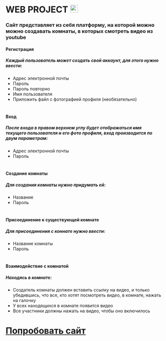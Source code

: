 # WEB PROJECT <image src="/static/img/logopng.png" width=25px>

### Сайт представляет из себя платформу, на которой можно можно создавать комнаты, в которых смотреть видео из youtube
  
#### Регистрация
##### Каждый пользователь может создать свой аккаунт, для этого нужно ввести:
* Адрес электронной почты
* Пароль
* Пароль повторно
* Имя пользователя
* Приложить файл с фотографией профиля (необязательно)
#

#### Вход
##### После входа в правом верхнем углу будет отображаться имя текущего пользователя и его фото профиля, вход производится по двум параметрам:
* Адрес электронной почты
* Пароль
#

####  Создание комнаты
##### Для создания комнаты нужно придумать ей:
* Название
* Пароль
#

#### Присоединение к существующей комнате
##### Для присоединения с коннате нужно ввести:
* Название комнаты
* Пароль
#

#### Взаимодействие с комнатой
##### Находясь в комнате:
* Создатель комнаты должен вставить ссылку на видео, и только убедившись, что все, кто хотят посмотреть видео, в комнате, нажать на галочку
* У всех находящихся в комнате появится видео
* Все участники должны нажать на видео, чтобы оно включилось
#
# [Попробовать сайт](https://elizashanker.pythonanywhere.com "SyncTube")
